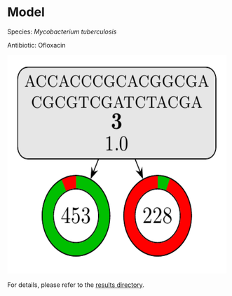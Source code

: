 
# Model

Species: *Mycobacterium tuberculosis*

Antibiotic: Ofloxacin

<a href="./model.pdf"><img src="./model.png" width=500 height=500 /></a>

For details, please refer to the [results directory](../../../../../results/cart_b/mycobacterium%20tuberculosis/ofloxacin/repeat_5/).


